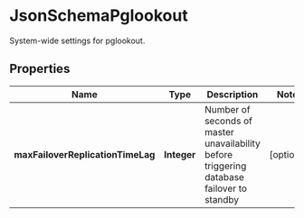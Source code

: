 

# JsonSchemaPglookout

System-wide settings for pglookout.

## Properties

| Name | Type | Description | Notes |
|------------ | ------------- | ------------- | -------------|
|**maxFailoverReplicationTimeLag** | **Integer** | Number of seconds of master unavailability before triggering database failover to standby |  [optional] |



